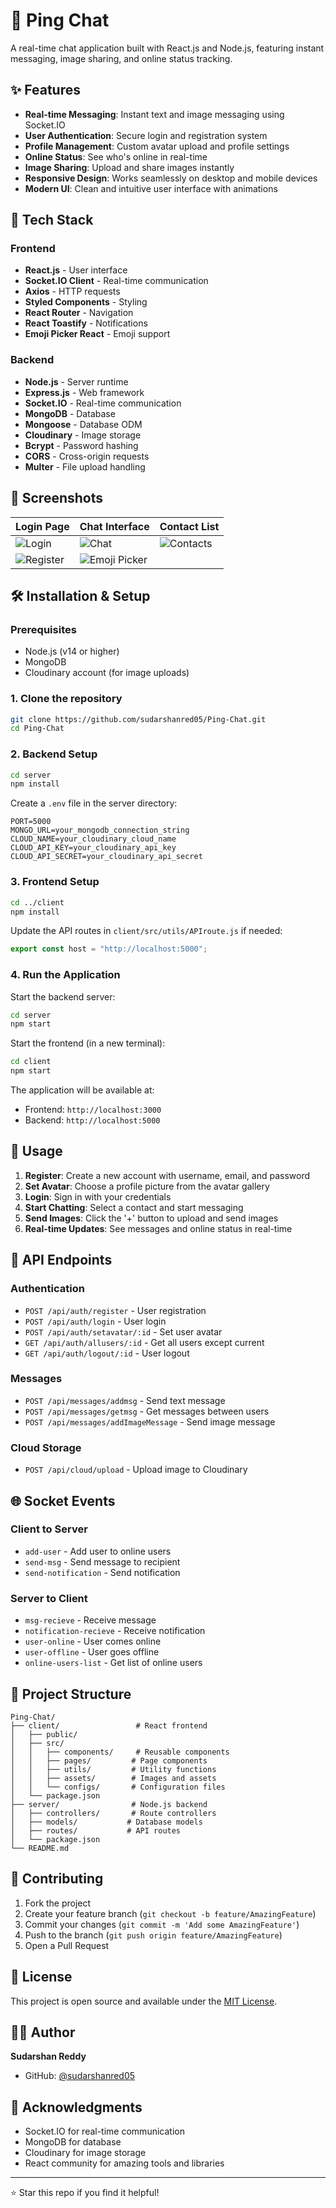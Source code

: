 # 💬 Ping Chat

A real-time chat application built with React.js and Node.js, featuring instant messaging, image sharing, and online status tracking.

## ✨ Features

- **Real-time Messaging**: Instant text and image messaging using Socket.IO
- **User Authentication**: Secure login and registration system
- **Profile Management**: Custom avatar upload and profile settings
- **Online Status**: See who's online in real-time
- **Image Sharing**: Upload and share images instantly
- **Responsive Design**: Works seamlessly on desktop and mobile devices
- **Modern UI**: Clean and intuitive user interface with animations

## 🚀 Tech Stack

### Frontend
- **React.js** - User interface
- **Socket.IO Client** - Real-time communication
- **Axios** - HTTP requests
- **Styled Components** - Styling
- **React Router** - Navigation
- **React Toastify** - Notifications
- **Emoji Picker React** - Emoji support

### Backend
- **Node.js** - Server runtime
- **Express.js** - Web framework
- **Socket.IO** - Real-time communication
- **MongoDB** - Database
- **Mongoose** - Database ODM
- **Cloudinary** - Image storage
- **Bcrypt** - Password hashing
- **CORS** - Cross-origin requests
- **Multer** - File upload handling

## 📸 Screenshots

| Login Page | Chat Interface | Contact List |
|------------|----------------|--------------|
| ![Login](https://github.com/user-attachments/assets/0cc307ff-e6c2-4b79-a35f-4dbe8e3e8dd8) | ![Chat](https://github.com/user-attachments/assets/10531e68-355e-45a8-a4c9-9dc20f7c7cc2) | ![Contacts](https://github.com/user-attachments/assets/4830e209-0613-4389-a981-c222934a84a8) |
| ![Register](https://github.com/user-attachments/assets/7323b3d5-f8c6-4d8f-8220-c59a72b8fdc8) | ![Emoji Picker](https://github.com/user-attachments/assets/9003c635-0fb0-46bb-adba-161d94c98afd) | |



## 🛠️ Installation & Setup

### Prerequisites
- Node.js (v14 or higher)
- MongoDB
- Cloudinary account (for image uploads)

### 1. Clone the repository
```bash
git clone https://github.com/sudarshanred05/Ping-Chat.git
cd Ping-Chat
```

### 2. Backend Setup
```bash
cd server
npm install
```

Create a `.env` file in the server directory:
```env
PORT=5000
MONGO_URL=your_mongodb_connection_string
CLOUD_NAME=your_cloudinary_cloud_name
CLOUD_API_KEY=your_cloudinary_api_key
CLOUD_API_SECRET=your_cloudinary_api_secret
```

### 3. Frontend Setup
```bash
cd ../client
npm install
```

Update the API routes in `client/src/utils/APIroute.js` if needed:
```javascript
export const host = "http://localhost:5000";
```

### 4. Run the Application

Start the backend server:
```bash
cd server
npm start
```

Start the frontend (in a new terminal):
```bash
cd client
npm start
```

The application will be available at:
- Frontend: `http://localhost:3000`
- Backend: `http://localhost:5000`

## 📱 Usage

1. **Register**: Create a new account with username, email, and password
2. **Set Avatar**: Choose a profile picture from the avatar gallery
3. **Login**: Sign in with your credentials
4. **Start Chatting**: Select a contact and start messaging
5. **Send Images**: Click the '+' button to upload and send images
6. **Real-time Updates**: See messages and online status in real-time

## 🔧 API Endpoints

### Authentication
- `POST /api/auth/register` - User registration
- `POST /api/auth/login` - User login
- `POST /api/auth/setavatar/:id` - Set user avatar
- `GET /api/auth/allusers/:id` - Get all users except current
- `GET /api/auth/logout/:id` - User logout

### Messages
- `POST /api/messages/addmsg` - Send text message
- `POST /api/messages/getmsg` - Get messages between users
- `POST /api/messages/addImageMessage` - Send image message

### Cloud Storage
- `POST /api/cloud/upload` - Upload image to Cloudinary

## 🌐 Socket Events

### Client to Server
- `add-user` - Add user to online users
- `send-msg` - Send message to recipient
- `send-notification` - Send notification

### Server to Client
- `msg-recieve` - Receive message
- `notification-recieve` - Receive notification
- `user-online` - User comes online
- `user-offline` - User goes offline
- `online-users-list` - Get list of online users

## 🎨 Project Structure

```
Ping-Chat/
├── client/                 # React frontend
│   ├── public/
│   ├── src/
│   │   ├── components/     # Reusable components
│   │   ├── pages/         # Page components
│   │   ├── utils/         # Utility functions
│   │   ├── assets/        # Images and assets
│   │   └── configs/       # Configuration files
│   └── package.json
├── server/                # Node.js backend
│   ├── controllers/       # Route controllers
│   ├── models/           # Database models
│   ├── routes/           # API routes
│   └── package.json
└── README.md
```

## 🤝 Contributing

1. Fork the project
2. Create your feature branch (`git checkout -b feature/AmazingFeature`)
3. Commit your changes (`git commit -m 'Add some AmazingFeature'`)
4. Push to the branch (`git push origin feature/AmazingFeature`)
5. Open a Pull Request

## 📝 License

This project is open source and available under the [MIT License](LICENSE).

## 👨‍💻 Author

**Sudarshan Reddy**
- GitHub: [@sudarshanred05](https://github.com/sudarshanred05)

## 🙏 Acknowledgments

- Socket.IO for real-time communication
- MongoDB for database
- Cloudinary for image storage
- React community for amazing tools and libraries

---

⭐ Star this repo if you find it helpful!
